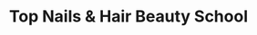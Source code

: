 ---
title: "Top Nails & Hair Beauty School"
url: /taylorsville/top-nails-und-hair-beauty-school/
shop: Kosmetik
---